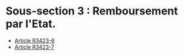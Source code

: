 #  Sous-section 3 : Remboursement par l'Etat.

* [Article R3423-6](./LEGIARTI000029007687.md)
* [Article R3423-7](./LEGIARTI000018532940.md)

